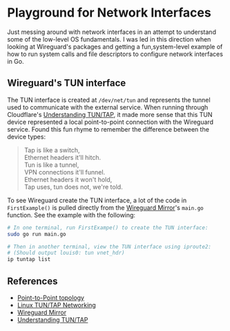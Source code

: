 # Playground for Network Interfaces

Just messing around with network interfaces in an attempt to understand
some of the low-level OS fundamentals. I was led in this direction when
looking at Wireguard's packages and getting a fun,system-level example of
how to run system calls and file descriptors to configure network interfaces
in Go.

## Wireguard's TUN interface

The TUN interface is created at `/dev/net/tun` and represents the tunnel
used to communicate with the external service. When running through
Cloudflare's [Understanding TUN/TAP][], it made more sense that this TUN
device represented a local point-to-point connection with the Wireguard
service. Found this fun rhyme to remember the difference between the 
device types:

> Tap is like a switch,\
Ethernet headers it'll hitch.\
Tun is like a tunnel,\
VPN connections it'll funnel.\
Ethernet headers it won't hold,\
Tap uses, tun does not, we're told.

To see Wireguard create the TUN interface, a lot of the code in 
`FirstExample()` is pulled directly from the [Wireguard Mirror][]'s
`main.go` function. See the example with the following:

```bash
# In one terminal, run FirstExampe() to create the TUN interface:
sudo go run main.go

# Then in another terminal, view the TUN interface using iproute2:
# (Should output louis0: tun vnet_hdr)
ip tuntap list
```

## References

- [Point-to-Point topology][]
- [Linux TUN/TAP Networking][]
- [Wireguard Mirror][]
- [Understanding TUN/TAP][]

[Linux TUN/TAP Networking]: https://docs.kernel.org/networking/tuntap.html
[Wireguard Mirror]: https://github.com/tailscale/wireguard-go
[Point-to-Point topology]: https://lightyear.ai/blogs/point-to-point-leased-lines-p2p-vs-wavelength-circuits
[Understanding TUN/TAP]: https://blog.cloudflare.com/virtual-networking-101-understanding-tap/
